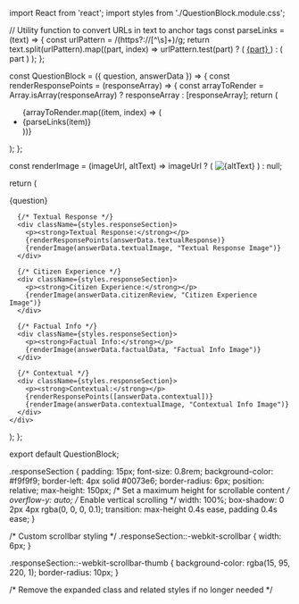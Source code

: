import React from 'react';
import styles from './QuestionBlock.module.css';

// Utility function to convert URLs in text to anchor tags
const parseLinks = (text) => {
  const urlPattern = /(https?:\/\/[^\s]+)/g;
  return text.split(urlPattern).map((part, index) =>
    urlPattern.test(part) ? (
      <a key={index} href={part} target="_blank" rel="noopener noreferrer" className={styles.link}>
        {part}
      </a>
    ) : (
      part
    )
  );
};

const QuestionBlock = ({ question, answerData }) => {
  const renderResponsePoints = (responseArray) => {
    const arrayToRender = Array.isArray(responseArray) ? responseArray : [responseArray];
    return (
      <ul className={styles.responseList}>
        {arrayToRender.map((item, index) => (
          <li key={index} className={styles.responseItem}>
            {parseLinks(item)}
          </li>
        ))}
      </ul>
    );
  };

  const renderImage = (imageUrl, altText) =>
    imageUrl ? (
      <img src={imageUrl} alt={altText} className={styles.responseImage} />
    ) : null;

  return (
    <div className={styles.questionBlock}>
      <div className={styles.question}>{question}</div>

      {/* Textual Response */}
      <div className={styles.responseSection}>
        <p><strong>Textual Response:</strong></p>
        {renderResponsePoints(answerData.textualResponse)}
        {renderImage(answerData.textualImage, "Textual Response Image")}
      </div>

      {/* Citizen Experience */}
      <div className={styles.responseSection}>
        <p><strong>Citizen Experience:</strong></p>
        {renderImage(answerData.citizenReview, "Citizen Experience Image")}
      </div>

      {/* Factual Info */}
      <div className={styles.responseSection}>
        <p><strong>Factual Info:</strong></p>
        {renderImage(answerData.factualData, "Factual Info Image")}
      </div>

      {/* Contextual */}
      <div className={styles.responseSection}>
        <p><strong>Contextual:</strong></p>
        {renderResponsePoints([answerData.contextual])}
        {renderImage(answerData.contextualImage, "Contextual Info Image")}
      </div>
    </div>
  );
};

export default QuestionBlock;


.responseSection {
  padding: 15px;
  font-size: 0.8rem;
  background-color: #f9f9f9;
  border-left: 4px solid #0073e6;
  border-radius: 6px;
  position: relative;
  max-height: 150px; /* Set a maximum height for scrollable content */
  overflow-y: auto; /* Enable vertical scrolling */
  width: 100%;
  box-shadow: 0 2px 4px rgba(0, 0, 0, 0.1);
  transition: max-height 0.4s ease, padding 0.4s ease;
}

/* Custom scrollbar styling */
.responseSection::-webkit-scrollbar {
  width: 6px;
}

.responseSection::-webkit-scrollbar-thumb {
  background-color: rgba(15, 95, 220, 1);
  border-radius: 10px;
}

/* Remove the expanded class and related styles if no longer needed */
